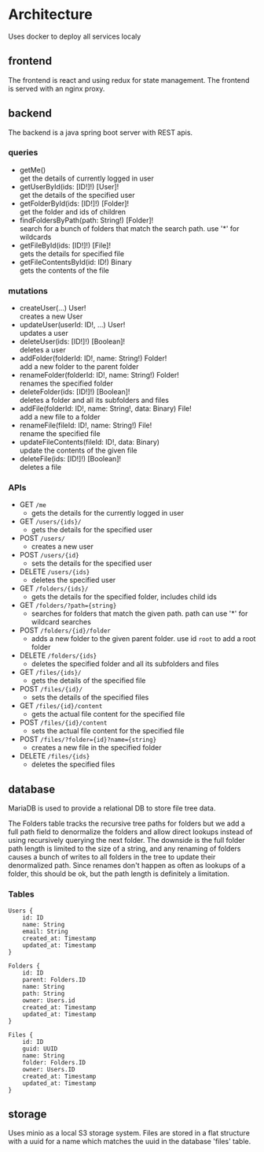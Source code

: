# Architecture
Uses docker to deploy all services localy

## frontend
The frontend is react and using redux for state management. The frontend is served with an nginx proxy.

## backend
The backend is a java spring boot server with REST apis.

### queries 
  - getMe() \
      get the details of currently logged in user
  - getUserById(ids: \[ID!\]!) \[User\]! \
      get the details of the specified user
  - getFolderById(ids: \[ID!\]!) \[Folder\]! \
      get the folder and ids of children 
  - findFoldersByPath(path: String!) \[Folder\]! \
      search for a bunch of folders that match the search path. use '*' for wildcards
  - getFileById(ids: \[ID!\]!) \[File\]! \
      gets the details for specified file
  - getFileContentsById(id: ID!) Binary \
      gets the contents of the file

### mutations
  - createUser(...) User! \
      creates a new User
  - updateUser(userId: ID!, ...) User! \
      updates a user
  - deleteUser(ids: \[ID!\]!) \[Boolean\]! \
      deletes a user
  - addFolder(folderId: ID!, name: String!) Folder! \
      add a new folder to the parent folder
  - renameFolder(folderId: ID!, name: String!) Folder! \
      renames the specified folder
  - deleteFolder(ids: \[ID!\]!) \[Boolean\]! \
      deletes a folder and all its subfolders and files
  - addFile(folderId: ID!, name: String!, data: Binary) File! \
      add a new file to a folder
  - renameFile(fileId: ID!, name: String!) File! \
      rename the specified file
  - updateFileContents(fileId: ID!, data: Binary) \
      update the contents of the given file
  - deleteFile(ids: \[ID!\]!) \[Boolean\]! \
      deletes a file

### APIs

- GET `/me`
  - gets the details for the currently logged in user
- GET `/users/{ids}/`
  - gets the details for the specified user
- POST `/users/`
  - creates a new user
- POST `/users/{id}`
  - sets the details for the specified user
- DELETE `/users/{ids}`
  - deletes the specified user
- GET `/folders/{ids}/`
  - gets the details for the specified folder, includes child ids
- GET `/folders/?path={string}`
  - searches for folders that match the given path. path can use '*' for wildcard searches
- POST `/folders/{id}/folder`
  - adds a new folder to the given parent folder. use id `root` to add a root folder
- DELETE `/folders/{ids}`
  - deletes the specified folder and all its subfolders and files
- GET `/files/{ids}/`
  - gets the details of the specified file
- POST `/files/{id}/`
  - sets the details of the specified files
- GET `/files/{id}/content`
  - gets the actual file content for the specified file
- POST `/files/{id}/content`
  - sets the actual file content for the specified file
- POST `/files/?folder={id}?name={string}`
  - creates a new file in the specified folder
- DELETE `/files/{ids}`
  - deletes the specified files

## database
MariaDB is used to provide a relational DB to store file tree data.

The Folders table tracks the recursive tree paths for folders but we add a full path field to denormalize the folders and allow direct lookups instead of using recursively querying the next folder. The downside is the full folder path length is limited to the size of a string, and any renaming of folders causes a bunch of writes to all folders in the tree to update their denormalized path. Since renames don't happen as often as lookups of a folder, this should be ok, but the path length is definitely a limitation.

### Tables
```
Users {
    id: ID
    name: String
    email: String
    created_at: Timestamp
    updated_at: Timestamp
}
```
```
Folders {
    id: ID
    parent: Folders.ID
    name: String
    path: String
    owner: Users.id
    created_at: Timestamp
    updated_at: Timestamp
}
```
```
Files {
    id: ID
    guid: UUID
    name: String
    folder: Folders.ID
    owner: Users.ID
    created_at: Timestamp
    updated_at: Timestamp
}
```

## storage
Uses minio as a local S3 storage system.
Files are stored in a flat structure with a uuid for a name which matches the uuid in the database 'files' table.
